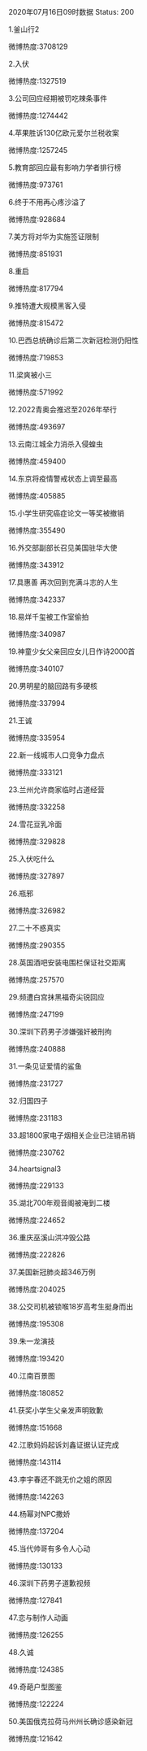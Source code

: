 2020年07月16日09时数据
Status: 200

1.釜山行2

微博热度:3708129

2.入伏

微博热度:1327519

3.公司回应经期被罚吃辣条事件

微博热度:1274442

4.苹果胜诉130亿欧元爱尔兰税收案

微博热度:1257245

5.教育部回应最有影响力学者排行榜

微博热度:973761

6.终于不用再心疼沙溢了

微博热度:928684

7.美方将对华为实施签证限制

微博热度:851931

8.重启

微博热度:817794

9.推特遭大规模黑客入侵

微博热度:815472

10.巴西总统确诊后第二次新冠检测仍阳性

微博热度:719853

11.梁爽被小三

微博热度:571992

12.2022青奥会推迟至2026年举行

微博热度:493697

13.云南江城全力消杀入侵蝗虫

微博热度:459400

14.东京将疫情警戒状态上调至最高

微博热度:405885

15.小学生研究癌症论文一等奖被撤销

微博热度:355490

16.外交部副部长召见美国驻华大使

微博热度:343912

17.具惠善 再次回到充满斗志的人生

微博热度:342337

18.易烊千玺被工作室偷拍

微博热度:340987

19.神童少女父亲回应女儿日作诗2000首

微博热度:340107

20.男明星的脑回路有多硬核

微博热度:337994

21.王诚

微博热度:335954

22.新一线城市人口竞争力盘点

微博热度:333121

23.兰州允许商家临时占道经营

微博热度:332258

24.雪花豆乳冷面

微博热度:329828

25.入伏吃什么

微博热度:327897

26.瓶邪

微博热度:326982

27.二十不惑真实

微博热度:290355

28.英国酒吧安装电围栏保证社交距离

微博热度:257570

29.频遭白宫抹黑福奇尖锐回应

微博热度:247199

30.深圳下药男子涉嫌强奸被刑拘

微博热度:240888

31.一条见证爱情的鲨鱼

微博热度:231727

32.归国四子

微博热度:231183

33.超1800家电子烟相关企业已注销吊销

微博热度:230762

34.heartsignal3

微博热度:229133

35.湖北700年观音阁被淹到二楼

微博热度:224652

36.重庆巫溪山洪冲毁公路

微博热度:222826

37.美国新冠肺炎超346万例

微博热度:204025

38.公交司机被锁喉18岁高考生挺身而出

微博热度:195308

39.朱一龙演技

微博热度:193420

40.江南百景图

微博热度:180852

41.获奖小学生父亲发声明致歉

微博热度:151668

42.江歌妈妈起诉刘鑫证据认证完成

微博热度:143114

43.李宇春还不跳无价之姐的原因

微博热度:142263

44.杨幂对NPC撒娇

微博热度:137204

45.当代帅哥有多令人心动

微博热度:130133

46.深圳下药男子道歉视频

微博热度:127841

47.恋与制作人动画

微博热度:126255

48.久诚

微博热度:124385

49.奇葩户型图鉴

微博热度:122224

50.美国俄克拉荷马州州长确诊感染新冠

微博热度:121642

